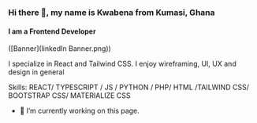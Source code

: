 ### Hi there 👋, my name is Kwabena from Kumasi, Ghana
#### I am a Frontend Developer
([Banner](linkedIn Banner.png))

I specialize in React and Tailwind CSS. I enjoy wireframing, UI, UX and design in general

Skills: REACT/ TYPESCRIPT / JS / PYTHON / PHP/ HTML /TAILWIND CSS/ BOOTSTRAP CSS/ MATERIALIZE CSS

- 🔭 I’m currently working on this page. 




